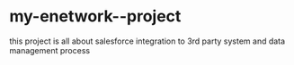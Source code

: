# my-enetwork--project
this project is all about salesforce integration to 3rd party system and data management process

